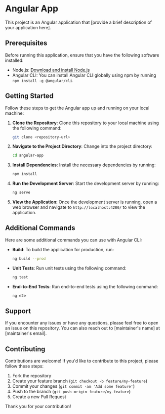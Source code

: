 
# Angular App

This project is an Angular application that [provide a brief description of your application here].

## Prerequisites

Before running this application, ensure that you have the following software installed:

- Node.js: [Download and install Node.js](https://nodejs.org/)
- Angular CLI: You can install Angular CLI globally using npm by running `npm install -g @angular/cli`.

## Getting Started

Follow these steps to get the Angular app up and running on your local machine:

1. **Clone the Repository**: Clone this repository to your local machine using the following command:

   ```bash
   git clone <repository-url>
   ```

2. **Navigate to the Project Directory**: Change into the project directory:

   ```bash
   cd angular-app
   ```

3. **Install Dependencies**: Install the necessary dependencies by running:

   ```bash
   npm install
   ```

4. **Run the Development Server**: Start the development server by running:

   ```bash
   ng serve
   ```

5. **View the Application**: Once the development server is running, open a web browser and navigate to `http://localhost:4200/` to view the application.

## Additional Commands

Here are some additional commands you can use with Angular CLI:

- **Build**: To build the application for production, run:
  
  ```bash
  ng build --prod
  ```

- **Unit Tests**: Run unit tests using the following command:

  ```bash
  ng test
  ```

- **End-to-End Tests**: Run end-to-end tests using the following command:

  ```bash
  ng e2e
  ```

## Support

If you encounter any issues or have any questions, please feel free to open an issue on this repository. You can also reach out to [maintainer's name] at [maintainer's email].

## Contributing

Contributions are welcome! If you'd like to contribute to this project, please follow these steps:

1. Fork the repository
2. Create your feature branch (`git checkout -b feature/my-feature`)
3. Commit your changes (`git commit -am 'Add some feature'`)
4. Push to the branch (`git push origin feature/my-feature`)
5. Create a new Pull Request

Thank you for your contribution!
